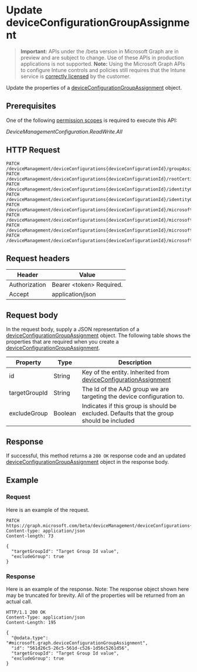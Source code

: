 ﻿# Update deviceConfigurationGroupAssignment

> **Important:** APIs under the /beta version in Microsoft Graph are in preview and are subject to change. Use of these APIs in production applications is not supported.
> **Note:** Using the Microsoft Graph APIs to configure Intune controls and policies still requires that the Intune service is [correctly licensed](https://go.microsoft.com/fwlink/?linkid=839381) by the customer.

Update the properties of a [deviceConfigurationGroupAssignment](../resources/intune_deviceconfig_deviceconfigurationgroupassignment.md) object.
## Prerequisites
One of the following [permission scopes](https://developer.microsoft.com/en-us/graph/docs/authorization/permission_scopes) is required to execute this API:

*DeviceManagementConfiguration.ReadWrite.All*
## HTTP Request
<!-- {
  "blockType": "ignored"
}
-->
```http
PATCH /deviceManagement/deviceConfigurations{deviceConfigurationId}/groupAssignments{deviceConfigurationGroupAssignmentId}
PATCH /deviceManagement/deviceConfigurations{deviceConfigurationId}/rootCertificate/groupAssignments{deviceConfigurationGroupAssignmentId}
PATCH /deviceManagement/deviceConfigurations{deviceConfigurationId}/identityCertificate/groupAssignments{deviceConfigurationGroupAssignmentId}
PATCH /deviceManagement/deviceConfigurations{deviceConfigurationId}/identityCertificate/rootCertificate/groupAssignments{deviceConfigurationGroupAssignmentId}
PATCH /deviceManagement/deviceConfigurations{deviceConfigurationId}/microsoft.graph.iosScepCertificateProfile/rootCertificate/groupAssignments{deviceConfigurationGroupAssignmentId}
PATCH /deviceManagement/deviceConfigurations{deviceConfigurationId}/microsoft.graph.macOSScepCertificateProfile/rootCertificate/groupAssignments{deviceConfigurationGroupAssignmentId}
PATCH /deviceManagement/deviceConfigurations{deviceConfigurationId}/microsoft.graph.windows81SCEPCertificateProfile/rootCertificate/groupAssignments{deviceConfigurationGroupAssignmentId}
PATCH /deviceManagement/deviceConfigurations{deviceConfigurationId}/microsoft.graph.windowsPhone81VpnConfiguration/identityCertificate/groupAssignments{deviceConfigurationGroupAssignmentId}
```

## Request headers
|Header|Value|
|---|---|
|Authorization|Bearer &lt;token&gt; Required.|
|Accept|application/json|

## Request body
In the request body, supply a JSON representation of a [deviceConfigurationGroupAssignment](../resources/intune_deviceconfig_deviceconfigurationgroupassignment.md) object.
The following table shows the properties that are required when you create a [deviceConfigurationGroupAssignment](../resources/intune_deviceconfig_deviceconfigurationgroupassignment.md).

|Property|Type|Description|
|---|---|---|
|id|String|Key of the entity. Inherited from [deviceConfigurationAssignment](../resources/intune_deviceconfig_deviceconfigurationassignment.md)|
|targetGroupId|String|The Id of the AAD group we are targeting the device configuration to.|
|excludeGroup|Boolean|Indicates if this group is should be excluded. Defaults that the group should be included|



## Response
If successful, this method returns a `200 OK` response code and an updated [deviceConfigurationGroupAssignment](../resources/intune_deviceconfig_deviceconfigurationgroupassignment.md) object in the response body.

## Example
### Request
Here is an example of the request.
```http
PATCH https://graph.microsoft.com/beta/deviceManagement/deviceConfigurations{deviceConfigurationId}/groupAssignments{deviceConfigurationGroupAssignmentId}
Content-type: application/json
Content-length: 73

{
  "targetGroupId": "Target Group Id value",
  "excludeGroup": true
}
```

### Response
Here is an example of the response. Note: The response object shown here may be truncated for brevity. All of the properties will be returned from an actual call.
```http
HTTP/1.1 200 OK
Content-Type: application/json
Content-Length: 195

{
  "@odata.type": "#microsoft.graph.deviceConfigurationGroupAssignment",
  "id": "561d26c5-26c5-561d-c526-1d56c5261d56",
  "targetGroupId": "Target Group Id value",
  "excludeGroup": true
}
```



